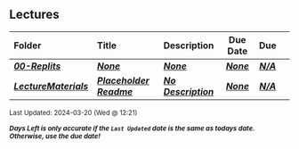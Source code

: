 ## Lectures

| Folder | Title | Description | Due Date | Due |  |
|:------|:------|:------|:-----:|:-----:|-----|
| ***<a href="https://github.com/rugbyprof/3013-Algorithms/tree/master/Lectures/00-Replits">00-Replits</a>*** | ***<a href="https://github.com/rugbyprof/3013-Algorithms/tree/master/Lectures/00-Replits">None</a>*** | ***<a href="https://github.com/rugbyprof/3013-Algorithms/tree/master/Lectures/00-Replits">None</a>*** | ***<a href="https://github.com/rugbyprof/3013-Algorithms/tree/master/Lectures/00-Replits">None</a>*** | ***<a href="https://github.com/rugbyprof/3013-Algorithms/tree/master/Lectures/00-Replits">N/A</a>*** |  |
| ***<a href="https://github.com/rugbyprof/3013-Algorithms/tree/master/Lectures/LectureMaterials">LectureMaterials</a>*** | ***<a href="https://github.com/rugbyprof/3013-Algorithms/tree/master/Lectures/LectureMaterials"> Placeholder Readme </a>*** | ***<a href="https://github.com/rugbyprof/3013-Algorithms/tree/master/Lectures/LectureMaterials"> No Description</a>*** | ***<a href="https://github.com/rugbyprof/3013-Algorithms/tree/master/Lectures/LectureMaterials">None</a>*** | ***<a href="https://github.com/rugbyprof/3013-Algorithms/tree/master/Lectures/LectureMaterials">N/A</a>*** |  |

<sup>Last Updated: 2024-03-20 (Wed @ 12:21)</sup> 

<sup>***Days Left is only accurate if the `Last Updated` date is the same as todays date. Otherwise, use the due date!***</sup> 